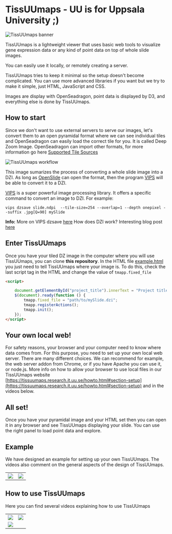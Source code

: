 TissUUmaps - UU is for Uppsala University ;) 
==========

![TissUUmaps banner](https://github.com/wahlby-lab/TissUUmaps/blob/master/misc/design/logo-github-2443-473.png)

TissUUmaps is a lightweight viewer that uses basic web tools to visualize gene expression data or any kind of point data on top of whole slide images.

You can easily use it locally, or remotely creating a server.

TissUUmaps tries to keep it minimal so the setup doesn't become complicated. You can use more advanced libraries if you want but we try to make it simple, just HTML, JavaScript and CSS.

Images are display with OpenSeadragon, point data is displayed by D3, and everything else is done by TissUUmaps.

## How to start

Since we don't want to use external servers to serve our images, let's convert them to an open pyramidal format where we can see individual tiles and OpenSeadragon can easily load the correct tile for you. It is called Deep Zoom Image. OpenSeadragon can import other formats, for more information go here [Supported Tile Sources](https://openseadragon.github.io/)

![TissUUmaps workflow](https://github.com/wahlby-lab/TissUUmaps/blob/master/misc/design/banner2.png)

This image sumarizes the process of converting a whole slide image into a DZI. As long as [OpenSlide](https://openslide.org/) can open the format, then the program [VIPS](https://libvips.github.io/libvips/) will be able to convert it to a DZI.

[VIPS](https://libvips.github.io/libvips/) is a super powerful image processing library. It offers a specific command to convert an image to DZI. For example:

`vips dzsave slide.ndpi  --tile-size=254 --overlap=1 --depth onepixel --suffix .jpg[Q=90] mySlide`

**Info:**
More on VIPS dzsave [here](https://libvips.github.io/libvips/API/current/Making-image-pyramids.md.html)
How does DZI work? Interesting blog post [here](https://www.gasi.ch/blog/inside-deep-zoom-1)

## Enter TissUUmaps

Once you have your tiled DZ image in the computer where you will use TissUUmaps, you can clone **this repository**.
In the HTML file [example.html](https://github.com/wahlby-lab/TissUUmaps/blob/master/example.html) you just need to tell TissUUmaps where your image is. To do this, check the last script tag in the HTML and change the value of `tmapp.fixed_file`

```HTML
<script>

    document.getElementById("project_title").innerText = "Project title";
    $(document).ready(function () {
        tmapp.fixed_file = "path/to/mySlide.dzi";
        tmapp.registerActions();
        tmapp.init();
    });
</script>
```

## Your own local web!

For safety reasons, your browser and your computer need to know where data comes from. For this purpose, you need to set up your own local web server. There are many different choices. We can recommend for example, the web server addon from Chrome, or if you have Apache you can use it, or node.js. More info on how to allow your browser to use local files in our TissUUmaps website [https://tissuumaps.research.it.uu.se/howto.html#section-setup](https://tissuumaps.research.it.uu.se/howto.html#section-setup) and in the videos below.

## All set!

Once you have your pyramidal image and your HTML set then you can open it in any browser and see TissUUmaps displaying your slide. You can use the right panel to load point data and explore.

## Example

We have designed an example for setting up your own TissUUmaps. The videos also comment on the general aspects of the design of TissUUmaps.

<table>
    <tr>
        <td width="50%">
            <a href="https://tissuumaps.research.it.uu.se/howto.html#section-whatis">
            <img src="https://tissuumaps.research.it.uu.se/media/images/posters/DataInTissUUmaps.png" />
            </a>
        </td>        
        <td width="50%">
             <a href="https://tissuumaps.research.it.uu.se/howto.html#section-setup">
            <img src="https://tissuumaps.research.it.uu.se/media/images/posters/SetupTM-BCS.png" />
            </a>
        </td>
    </tr>
</table>

## How to use TissUUmaps

Here you can find several videos explaining how to use TissUUmaps

<table>
    <tr>
        <td>
             <a href="https://tissuumaps.research.it.uu.se/howto.html#section-using">
            <img src="https://tissuumaps.research.it.uu.se/media/images/posters/ViewingGeneExpressionData.png">
           </a>
        </td>        
        <td>
             <a href="https://tissuumaps.research.it.uu.se/howto.html#section-using">
            <img src="https://tissuumaps.research.it.uu.se/media/images/posters/UsingRegionsExploreData.png">
           </a>
        </td>
    </tr>
     <tr>
        <td>
           <a href="https://tissuumaps.research.it.uu.se/howto.html#section-setup">
            <img src="https://tissuumaps.research.it.uu.se/media/images/posters/SetupTM-BCS.png">
           </a>
        </td>        
        <td width="50%">
        </td>
    </tr>
    
</table>

